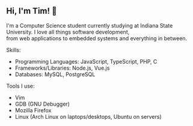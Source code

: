 Hi, I'm Tim! 🙂
--------------
I'm a Computer Science student currently studying at Indiana State University. I love all things software development,   
from web applications to embedded systems and everything in between.

Skills:
* Programming Languages: JavaScript, TypeScript, PHP, C
* Frameworks/Libraries: Node.js, Vue.js
* Databases: MySQL, PostgreSQL

Tools I use:
* Vim
* GDB (GNU Debugger)
* Mozilla Firefox
* Linux (Arch Linux on laptops/desktops, Ubuntu on servers)
